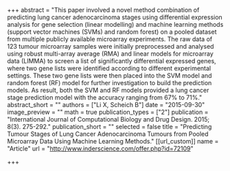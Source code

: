 +++
abstract = "This paper involved a novel method combination of predicting lung cancer adenocarcinoma stages using differential expression analysis for gene selection (linear modelling) and machine learning methods (support vector machines (SVMs) and random forest) on a pooled dataset from multiple publicly available microarray experiments. The raw data of 123 tumour microarray samples were initially preprocessed and analysed using robust multi-array average (RMA) and linear models for microarray data (LIMMA) to screen a list of significantly differential expressed genes, where two gene lists were identified according to different experimental settings. These two gene lists were then placed into the SVM model and random forest (RF) model for further investigation to build the prediction models. As result, both the SVM and RF models provided a lung cancer stage prediction model with the accuracy ranging from 67% to 71%."
abstract_short = ""
authors = ["Li X, Scheich B"]
date = "2015-09-30"
image_preview = ""
math = true
publication_types = ["2"]
publication = "International Journal of Computational Biology and Drug Design. 2015; 8(3). 275-292."
publication_short = ""
selected = false
title = "Predicting Tumour Stages of Lung Cancer Adenocarcinoma Tumours from Pooled Microarray Data Using Machine Learning Methods."
[[url_custom]]
name = "Article"
url = "http://www.inderscience.com/offer.php?id=72109"

+++


